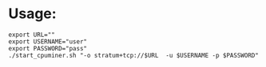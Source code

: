 
Usage:
======

```
export URL=""
export USERNAME="user"
export PASSWORD="pass"
./start_cpuminer.sh "-o stratum+tcp://$URL  -u $USERNAME -p $PASSWORD"
```



